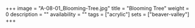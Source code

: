 +++
image = "A-08-01_Blooming-Tree.jpg"
title = "Blooming Tree"
weight = 0
description = ""
availability = ""
tags = ["acrylic"]
sets = ["beaver-valley"]
+++
